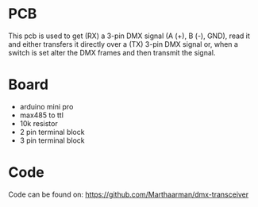 # PCB
This pcb is used to get (RX) a 3-pin DMX signal (A (+), B (-), GND), read it and either transfers it directly over a (TX) 3-pin DMX signal or, when a switch is set alter the DMX frames and then transmit the signal.

# Board
- arduino mini pro
- max485 to ttl
- 10k resistor
- 2 pin terminal block
- 3 pin terminal block

# Code
Code can be found on: https://github.com/Marthaarman/dmx-transceiver
